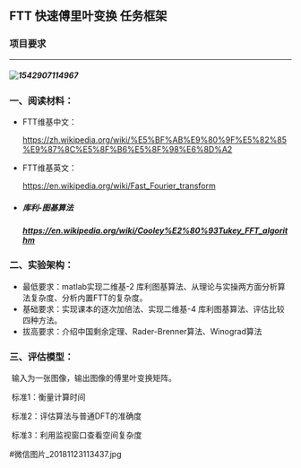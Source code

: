 ## FTT 快速傅里叶变换 任务框架



### 项目要求

---

##### ![1542907114967](C:\Users\HOWARD~1\AppData\Local\Temp\1542907114967.png)

##### 

### 一、阅读材料：

- FTT维基中文：

  https://zh.wikipedia.org/wiki/%E5%BF%AB%E9%80%9F%E5%82%85%E9%87%8C%E5%8F%B6%E5%8F%98%E6%8D%A2

- FTT维基英文：

  https://en.wikipedia.org/wiki/Fast_Fourier_transform

- ##### 库利-图基算法

  ##### https://en.wikipedia.org/wiki/Cooley%E2%80%93Tukey_FFT_algorithm

### 二、实验架构：

- 最低要求：matlab实现二维基-2 库利图基算法、从理论与实操两方面分析算法复杂度、分析内置FTT的复杂度。
- 基础要求：实现课本的逐次加倍法、实现二维基-4 库利图基算法、评估比较四种方法。
- 拔高要求：介绍中国剩余定理、Rader-Brenner算法、Winograd算法

### 三、评估模型：

​	输入为一张图像，输出图像的傅里叶变换矩阵。

​	标准1：衡量计算时间

​	标准2：评估算法与普通DFT的准确度

​	标准3：利用监视窗口查看空间复杂度

#微信图片_20181123113437.jpg
